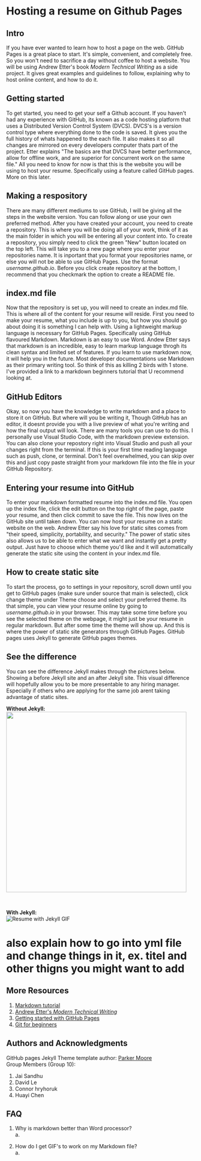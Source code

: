 # Hosting a resume on Github Pages

## Intro
If you have ever wanted to learn how to host a page on the web. GitHub Pages is a great place to start. It's simple, convenient, and completely free. So you won't need to sacrifice a day without coffee to host a website. You will be using Andrew Etter's book _Modern Technical Writing_ as a side project. It gives great examples and guidelines to follow, explaining why to host online content, and how to do it.  

## Getting started
To get started, you need to get your self a Github account. If you haven't had any experience with GitHub, its known as a code hosting platform that uses a Distributed Version Control System (DVCS). DVCS's is a version control type where everything done to the code is saved. It gives you the full history of whats happened to the each file. It also makes it so all changes are mirrored on every developers computer thats part of the project. Etter explains "The basics are that DVCS have better performance, allow for offline work, and are superior for concurrent work on the same file." All you need to know for now is that this is the website you will be using to host your resume. Specifically using a feature called GitHub pages. More on this later.  

## Making a respository
There are many different mediums to use GitHub, I will be giving all the steps in the website version. You can follow along or use your own preferred method. After you have created your account, you need to create a repository. This is where you will be doing all of your work, think of it as the main folder in which you will be entering all your content into. To create a repository, you simply need to click the green "New" button located on the top left. This will take you to a new page where you enter your repositories name. It is inportant that you format your repositories name, or else you will not be able to use GitHub Pages. Use the format _<span>username.github.io<span>_. Before you click create repository at the bottom, I recommend that you checkmark the option to create a README file.  
## index.md<span> file
Now that the repository is set up, you will need to create an index.md file. This is where all of the content for your resume will reside. First you need to make your resume, what you include is up to you, but how you should go about doing it is something I can help with. Using a lightweight markup language is necessary for GitHub Pages. Specifically using GitHub flavoured Markdown. Markdown is an easy to use Word. Andew Etter says that markdown is an incredible, easy to learn markup language throgh its clean syntax and limited set of features. If you learn to use markdown now, it will help you in the future. Most developer documentations use Markdown as their primary writing tool. So think of this as killing 2 birds with 1 stone. I've provided a link to a markdown beginners tutorial that U recommend looking at.  
## GitHub Editors
Okay, so now you have the knowledge to write markdown and a place to store it on GitHub. But where will you be writing it, Though GitHub has an editor, it doesnt provide you with a live preview of what you're writing and how the final output will look. There are many tools you can use to do this. I personally use Visual Studio Code, with the markdown preview extension. You can also clone your repostory right into Visual Studio and push all your changes right from the terminal. If this is your first time reading language such as push, clone, or terminal. Don't feel overwhelmed, you can skip over this and just copy paste straight from your markdown file into the file in your GitHub Repository.  

## Entering your resume into GitHub
To enter your markdown formatted resume into the index.md file. You open up the index file, click the edit button on the top right of the page, paste your resume, and then click commit to save the file. This now lives on the GitHub site until taken down. You can now host your resume on a static website on the web. Andrew Etter say his love for static sites comes from "their speed, simplicity, portability, and security." The power of static sites also allows us to be able to enter what we want and instantly get a pretty output. Just have to choose which theme you'd like and it will automatically generate the static site using the content in your index.md file.  
## How to create static site
To start the process, go to settings in your repository, scroll down until you get to GitHub pages (make sure under source that main is selected), click change theme under Theme choose and select your preferred theme. Its that simple, you can view your resume online by going to _<span>username.github.io<span>_ in your browser. This may take some time before you see the selected theme on the webpage, it might just be your resume in regular markdown. But after some time the theme will show up. And this is where the power of static site generators through GitHub Pages. GitHub pages uses Jekyll to generate GitHub pages themes.  
## See the difference
You can see the difference Jekyll makes through the pictures below. Showing a before Jekyll site and an after Jekyll site. This visual difference will hopefully allow you to be more presentable to any hiring manager. Especially if others who are applying for the same job arent taking advantage of static sites.  


**Without Jekyll:**  
<img src="https://i.postimg.cc/2SBgR9tr/Capture.png" width="480">

&nbsp;  

**With Jekyll:**  
![Resume with Jekyll GIF](https://media.giphy.com/media/GCYpvQtCYQD5EBqXj5/giphy.gif)


# also explain how to go into yml file and change things in it, ex. titel and other thigns you might want to add



## More Resources
1. [Markdown tutorial](https://www.markdowntutorial.com/)
2. [Andrew Etter's _Modern Technical Writing_](https://www.amazon.ca/Modern-Technical-Writing-Introduction-Documentation-ebook/dp/B01A2QL9SS)
3. [Getting started with GitHub Pages](https://pages.github.com/)
4. [Git for beginners](https://product.hubspot.com/blog/git-and-github-tutorial-for-beginners)
&nbsp;  

## Authors and Acknowledgments  
GitHub pages Jekyll Theme template author: [Parker Moore](https://github.com/parkr)  
Group Members (Group 10):
1. Jai Sandhu
2. David Le
3. Connor hryhoruk
4. Huayi Chen  

## FAQ  
1. Why is markdown better than Word processor?  
   a.

2. How do I get GIF's to work on my Markdown file?  
   a. 


